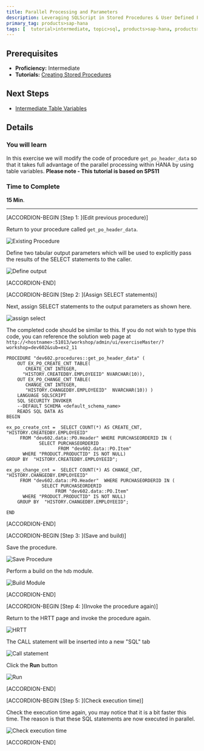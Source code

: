 ```yaml
---
title: Parallel Processing and Parameters
description: Leveraging SQLScript in Stored Procedures & User Defined Functions
primary_tag: products>sap-hana
tags: [  tutorial>intermediate, topic>sql, products>sap-hana, products>sap-hana\,-express-edition  ]
---
```

## Prerequisites  
- **Proficiency:** Intermediate
- **Tutorials:** [Creating Stored Procedures](https://www.sap.com/developer/tutorials/xsa-sqlscript-stored-proc.html)

## Next Steps
- [Intermediate Table Variables](https://www.sap.com/developer/tutorials/xsa-sqlscript-table-var.html)

## Details
### You will learn  
In this exercise we will modify the code of procedure `get_po_header_data`  so that it takes full advantage of the parallel processing within HANA by using table variables.
**Please note - This tutorial is based on SPS11**

### Time to Complete
**15 Min**.

---


[ACCORDION-BEGIN [Step 1: ](Edit previous procedure)]

Return to your procedure called `get_po_header_data`.

![Existing Procedure](1.png)

Define two tabular output parameters which will be used to explicitly pass the results of the SELECT statements to the caller.

![Define output](2.png)


[ACCORDION-END]

[ACCORDION-BEGIN [Step 2: ](Assign SELECT statements)]

Next, assign SELECT statements to the output parameters as shown here.

![assign select](3.png)

The completed code should be similar to this. If you do not wish to type this code, you can reference the solution web page at `http://<hostname>:51013/workshop/admin/ui/exerciseMaster/?workshop=dev602&sub=ex2_11`

```
PROCEDURE "dev602.procedures::get_po_header_data" (    OUT EX_PO_CREATE_CNT TABLE(       CREATE_CNT INTEGER,      "HISTORY.CREATEDBY.EMPLOYEEID" NVARCHAR(10)),    OUT EX_PO_CHANGE_CNT TABLE(       CHANGE_CNT INTEGER,       "HISTORY.CHANGEDBY.EMPLOYEEID"  NVARCHAR(10)) )  	LANGUAGE SQLSCRIPT	SQL SECURITY INVOKER	--DEFAULT SCHEMA <default_schema_name>	READS SQL DATA ASBEGINex_po_create_cnt =  SELECT COUNT(*) AS CREATE_CNT, "HISTORY.CREATEDBY.EMPLOYEEID"     FROM "dev602.data::PO.Header" WHERE PURCHASEORDERID IN (            SELECT PURCHASEORDERID                   FROM "dev602.data::PO.Item"      WHERE "PRODUCT.PRODUCTID" IS NOT NULL)GROUP BY  "HISTORY.CREATEDBY.EMPLOYEEID";ex_po_change_cnt =  SELECT COUNT(*) AS CHANGE_CNT, "HISTORY.CHANGEDBY.EMPLOYEEID"     FROM "dev602.data::PO.Header"  WHERE PURCHASEORDERID IN (             SELECT PURCHASEORDERID                  FROM "dev602.data::PO.Item"      WHERE "PRODUCT.PRODUCTID" IS NOT NULL)    GROUP BY  "HISTORY.CHANGEDBY.EMPLOYEEID";END
```


[ACCORDION-END]

[ACCORDION-BEGIN [Step 3: ](Save and build)]

Save the procedure.

![Save Procedure](5.png)

Perform a build on the `hdb` module.

![Build Module](6.png)


[ACCORDION-END]

[ACCORDION-BEGIN [Step 4: ](Invoke the procedure again)]

Return to the HRTT page and invoke the procedure again.

![HRTT](7.png)

The CALL statement will be inserted into a new "SQL" tab

![Call statement](8.png)

Click the **Run** button

![Run](9.png)


[ACCORDION-END]

[ACCORDION-BEGIN [Step 5: ](Check execution time)]

Check the execution time again, you may notice that it is a bit faster this time. The reason is that these SQL statements are now executed in parallel.

![Check execution time](10.png)


[ACCORDION-END]


